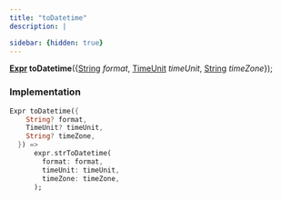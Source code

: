 ```yaml
---
title: "toDatetime"
description: |

sidebar: {hidden: true}
---
```

<span class="dart-code"><strong>[Expr] toDatetime</strong>({<span class="nobr">[String] <i>format</i></span>, <span class="nobr">[TimeUnit] <i>timeUnit</i></span>, <span class="nobr">[String] <i>timeZone</i></span>});</span>


### Implementation
```dart
Expr toDatetime({
    String? format,
    TimeUnit? timeUnit,
    String? timeZone,
  }) =>
      expr.strToDatetime(
        format: format,
        timeUnit: timeUnit,
        timeZone: timeZone,
      );
```

[Expr]: /reference/classes/expr/
[String]: https://api.flutter.dev/flutter/dart-core/String-class.html
[TimeUnit]: /reference/enums/timeunit/